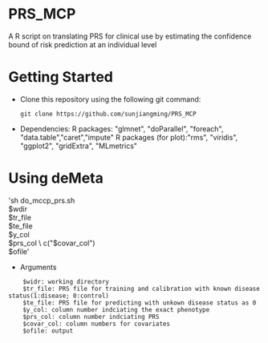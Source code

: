 # PRS_MCP
A R script on translating PRS for clinical use by estimating the confidence bound of risk prediction at an individual level
# Getting Started
- Clone this repository using the following git command:

  `git clone https://github.com/sunjiangming/PRS_MCP`

- Dependencies:
 R packages: "glmnet", "doParallel", "foreach", "data.table","caret","impute"
 R packages (for plot):"rms", "viridis", "ggplot2", "gridExtra", "MLmetrics"

# Using deMeta
 'sh do_mccp_prs.sh \
    $wdir \
    $tr_file \
    $te_file \
    $y_col \
    $prs_col \
    c("$covar_col") \
    $ofile'
    
-  Arguments
```
    $widr: working directory
    $tr_file: PRS file for training and calibration with known disease status(1:disease; 0:control)
    $te_file: PRS file for predicting with unkown disease status as 0
    $y_col: column number indciating the exact phenotype
    $prs_col: column number indciating PRS
    $covar_col: column numbers for covariates
    $ofile: output
```
